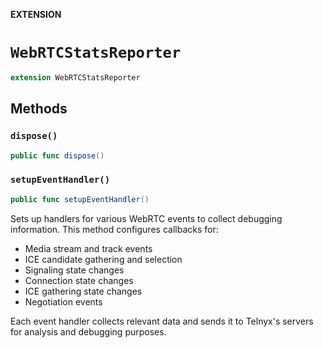 **EXTENSION**

# `WebRTCStatsReporter`
```swift
extension WebRTCStatsReporter
```

## Methods
### `dispose()`

```swift
public func dispose()
```

### `setupEventHandler()`

```swift
public func setupEventHandler()
```

Sets up handlers for various WebRTC events to collect debugging information.
This method configures callbacks for:
- Media stream and track events
- ICE candidate gathering and selection
- Signaling state changes
- Connection state changes
- ICE gathering state changes
- Negotiation events

Each event handler collects relevant data and sends it to Telnyx's servers
for analysis and debugging purposes.
